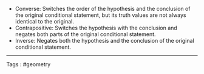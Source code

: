 - Converse: Switches the order of the hypothesis and the conclusion of the original conditional statement, but its truth values are not always identical to the original.
- Contrapositive: Switches the hypothesis with the conclusion and negates both parts of the original conditional statement.
- Inverse: Negates both the hypothesis and the conclusion of the original conditional statement.
  
___
Tags : #geometry 